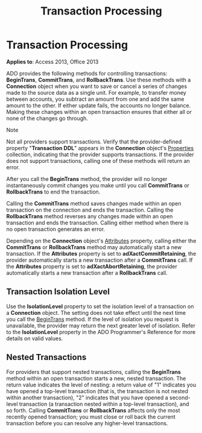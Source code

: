 ﻿---
title: Transaction Processing
TOCTitle: Transaction Processing
ms:assetid: 7cacf3bb-e523-8739-f9ff-c8663c9ddfeb
ms:mtpsurl: https://msdn.microsoft.com/library/JJ249523(v=office.15)
ms:contentKeyID: 48545842
ms.date: 09/18/2015
mtps_version: v=office.15
---

# Transaction Processing


**Applies to**: Access 2013, Office 2013

ADO provides the following methods for controlling transactions: **BeginTrans**, **CommitTrans**, and **RollbackTrans**. Use these methods with a **Connection** object when you want to save or cancel a series of changes made to the source data as a single unit. For example, to transfer money between accounts, you subtract an amount from one and add the same amount to the other. If either update fails, the accounts no longer balance. Making these changes within an open transaction ensures that either all or none of the changes go through.


> [!NOTE]
> <P>Not all providers support transactions. Verify that the provider-defined property "<STRONG>Transaction DDL</STRONG>" appears in the <STRONG>Connection</STRONG> object's <A href="properties-collection-ado.md">Properties</A> collection, indicating that the provider supports transactions. If the provider does not support transactions, calling one of these methods will return an error.</P>



After you call the **BeginTrans** method, the provider will no longer instantaneously commit changes you make until you call **CommitTrans** or **RollbackTrans** to end the transaction.

Calling the **CommitTrans** method saves changes made within an open transaction on the connection and ends the transaction. Calling the **RollbackTrans** method reverses any changes made within an open transaction and ends the transaction. Calling either method when there is no open transaction generates an error.

Depending on the **Connection** object's [Attributes](attributes-property-ado.md) property, calling either the **CommitTrans** or **RollbackTrans** method may automatically start a new transaction. If the **Attributes** property is set to **adXactCommitRetaining**, the provider automatically starts a new transaction after a **CommitTrans** call. If the **Attributes** property is set to **adXactAbortRetaining**, the provider automatically starts a new transaction after a **RollbackTrans** call.

## Transaction Isolation Level

Use the **IsolationLevel** property to set the isolation level of a transaction on a **Connection** object. The setting does not take effect until the next time you call the [BeginTrans](begintrans-committrans-and-rollbacktrans-methods-ado.md) method. If the level of isolation you request is unavailable, the provider may return the next greater level of isolation. Refer to the **IsolationLevel** property in the ADO Programmer's Reference for more details on valid values.

## Nested Transactions

For providers that support nested transactions, calling the **BeginTrans** method within an open transaction starts a new, nested transaction. The return value indicates the level of nesting: a return value of "1" indicates you have opened a top-level transaction (that is, the transaction is not nested within another transaction), "2" indicates that you have opened a second-level transaction (a transaction nested within a top-level transaction), and so forth. Calling **CommitTrans** or **RollbackTrans** affects only the most recently opened transaction; you must close or roll back the current transaction before you can resolve any higher-level transactions.

